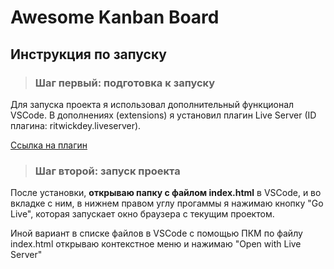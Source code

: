 # Awesome Kanban Board

## Инструкция по запуску

>### Шаг первый: подготовка к запуску

Для запуска проекта я использовал дополнительный функционал VSCode. В дополнениях (extensions) я установил плагин Live Server (ID плагина: ritwickdey.liveserver).

[Ссылка на плагин](https://marketplace.visualstudio.com/items?itemName=ritwickdey.LiveServer)

>### Шаг второй: запуск проекта

После установки, **открываю папку с файлом index.html** в VSCode, и во вкладке с ним, в нижнем правом углу прогаммы я нажимаю кнопку "Go Live", которая запускает окно браузера с текущим проектом.

Иной вариант в списке файлов в VSCode с помощью ПКМ по файлу index.html открываю контекстное меню и нажимаю "Open with Live Server" 